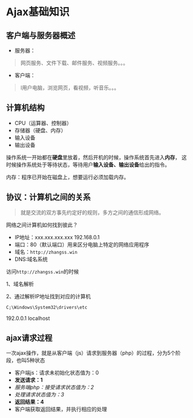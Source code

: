# Ajax基础知识

## 客户端与服务器概述

- 服务器：

> 网页服务、文件下载、邮件服务、视频服务。。。

- 客户端：

> l用户电脑，浏览网页，看视频，听音乐。。。

## 计算机结构

- CPU（运算器、控制器）
- 存储器（硬盘、内存）
- 输入设备
- 输出设备

操作系统一开始都在**硬盘**里放着，然后开机的时候，操作系统首先进入**内存**，
这时候操作系统处于等待状态，等待用户**输入设备、输出设备**给出的指令。

内存：程序已开始在磁盘上，想要运行必须加载内存。

## 协议：计算机之间的关系

> 就是交流的双方事先约定好的规则，多方之间的通信形成网络。

网络之间计算机如何找到彼此？

- IP地址：xxx.xxx.xxx.xxx 192.168.0.1
- 端口：80（默认端口）用来区分电脑上特定的网络应用程序
- 域名：`http://zhangss.win`
- DNS:域名系统

访问`http://zhangss.win`的时候

1、域名解析

2、通过解析IP地址找到对应的计算机

`C;\Windows\System32\drivers\etc`

192.0.0.1 localhost

## ajax请求过程

一次ajax操作，就是从客户端（js）请求到服务器（php）的过程，分为5个阶段，也叫5种状态

- 客户端js：请求未初始化状态值为：0
- **发送请求：1**
- *服务端php：接受请求状态值为：2*
- *处理请求状态值为：3*
- **返回结果：4**
- 客户端获取返回结果，并执行相应的处理
